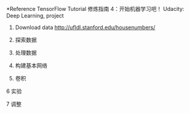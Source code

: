 *Reference
TensorFlow Tutorial 修炼指南 4：开始机器学习吧！
Udacity: Deep Learning, project


1. Download data  http://ufldl.stanford.edu/housenumbers/

2. 探索数据

3. 处理数据

4. 构建基本网络

5. 卷积

6  实验

7  调整